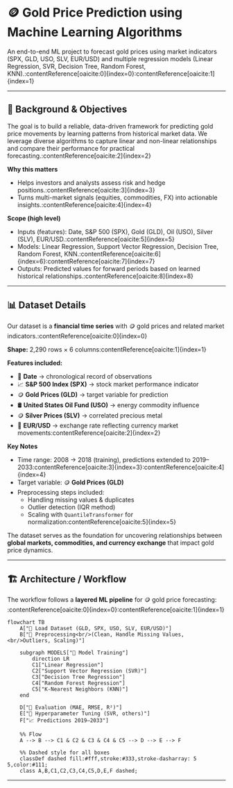 # 🪙 Gold Price Prediction using Machine Learning Algorithms

An end-to-end ML project to forecast gold prices using market indicators (SPX, GLD, USO, SLV, EUR/USD) and multiple regression models (Linear Regression, SVR, Decision Tree, Random Forest, KNN).:contentReference[oaicite:0]{index=0}:contentReference[oaicite:1]{index=1}

---

## 🔬 Background & Objectives

The goal is to build a reliable, data-driven framework for predicting gold price movements by learning patterns from historical market data. We leverage diverse algorithms to capture linear and non-linear relationships and compare their performance for practical forecasting.:contentReference[oaicite:2]{index=2}

**Why this matters**
- Helps investors and analysts assess risk and hedge positions.:contentReference[oaicite:3]{index=3}
- Turns multi-market signals (equities, commodities, FX) into actionable insights.:contentReference[oaicite:4]{index=4}

**Scope (high level)**
- Inputs (features): Date, S&P 500 (SPX), Gold (GLD), Oil (USO), Silver (SLV), EUR/USD.:contentReference[oaicite:5]{index=5}
- Models: Linear Regression, Support Vector Regression, Decision Tree, Random Forest, KNN.:contentReference[oaicite:6]{index=6}:contentReference[oaicite:7]{index=7}
- Outputs: Predicted values for forward periods based on learned historical relationships.:contentReference[oaicite:8]{index=8}


---

## 📊 Dataset Details

Our dataset is a **financial time series** with 🪙 gold prices and related market indicators.:contentReference[oaicite:0]{index=0}

**Shape:** 2,290 rows × 6 columns:contentReference[oaicite:1]{index=1}

**Features included:**
- 📅 **Date** → chronological record of observations  
- 📈 **S&P 500 Index (SPX)** → stock market performance indicator  
- 🪙 **Gold Prices (GLD)** → target variable for prediction  
- 🛢️ **United States Oil Fund (USO)** → energy commodity influence  
- 🪙 **Silver Prices (SLV)** → correlated precious metal  
- 💱 **EUR/USD** → exchange rate reflecting currency market movements:contentReference[oaicite:2]{index=2}

**Key Notes**
- Time range: 2008 → 2018 (training), predictions extended to 2019–2033:contentReference[oaicite:3]{index=3}:contentReference[oaicite:4]{index=4}  
- Target variable: 🪙 **Gold Prices (GLD)**  
- Preprocessing steps included:  
  - Handling missing values & duplicates  
  - Outlier detection (IQR method)  
  - Scaling with `QuantileTransformer` for normalization:contentReference[oaicite:5]{index=5}  

The dataset serves as the foundation for uncovering relationships between **global markets, commodities, and currency exchange** that impact gold price dynamics.




---

## 🏗️ Architecture / Workflow

The workflow follows a **layered ML pipeline** for 🪙 gold price forecasting:​:contentReference[oaicite:0]{index=0}:contentReference[oaicite:1]{index=1}

```mermaid
flowchart TB
    A["📂 Load Dataset (GLD, SPX, USO, SLV, EUR/USD)"]
    B["🧹 Preprocessing<br/>(Clean, Handle Missing Values,<br/>Outliers, Scaling)"]

    subgraph MODELS["🤖 Model Training"]
        direction LR
        C1["Linear Regression"]
        C2["Support Vector Regression (SVR)"]
        C3["Decision Tree Regression"]
        C4["Random Forest Regression"]
        C5["K-Nearest Neighbors (KNN)"]
    end

    D["📏 Evaluation (MAE, RMSE, R²)"]
    E["🔧 Hyperparameter Tuning (SVR, others)"]
    F["📈 Predictions 2019–2033"]

    %% Flow
    A --> B --> C1 & C2 & C3 & C4 & C5 --> D --> E --> F

    %% Dashed style for all boxes
    classDef dashed fill:#fff,stroke:#333,stroke-dasharray: 5 5,color:#111;
    class A,B,C1,C2,C3,C4,C5,D,E,F dashed;

```

---
